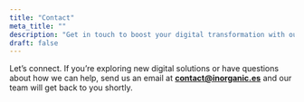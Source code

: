 ```yaml
---
title: "Contact"
meta_title: ""
description: "Get in touch to boost your digital transformation with our Software, Data, Cybersecurity, and Cloud services."
draft: false
---
```


Let’s connect. If you’re exploring new digital solutions or have questions about how we can help, send us an email at **contact@inorganic.es** and our team will get back to you shortly.
